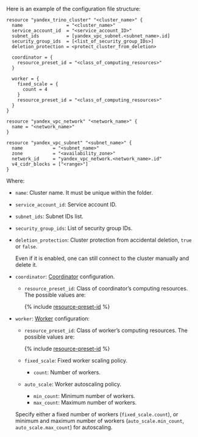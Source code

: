 Here is an example of the configuration file structure:

```hcl
resource "yandex_trino_cluster" "<cluster_name>" {
  name                = "<cluster_name>"
  service_account_id  = "<service_account_ID>"
  subnet_ids          = [yandex_vpc_subnet.<subnet_name>.id]
  security_group_ids  = [<list_of_security_group_IDs>]
  deletion_protection = <protect_cluster_from_deletion>

  coordinator = {
    resource_preset_id = "<class_of_computing_resources>"
  }

  worker = {
    fixed_scale = {
      count = 4
    }
    resource_preset_id = "<class_of_computing_resources>"
  }
}

resource "yandex_vpc_network" "<network_name>" {
  name = "<network_name>"
}

resource "yandex_vpc_subnet" "<subnet_name>" {
  name           = "<subnet_name>"
  zone           = "<availability_zone>"
  network_id     = "yandex_vpc_network.<network_name>.id"
  v4_cidr_blocks = ["<range>"]
}
```

Where:

* `name`: Cluster name. It must be unique within the folder.
* `service_account_id`: Service account ID.
* `subnet_ids`: Subnet IDs list.
* `security_group_ids`: List of security group IDs.
* `deletion_protection`: Cluster protection from accidental deletion, `true` or `false`.

    Even if it is enabled, one can still connect to the cluster manually and delete it.

* `coordinator`: [Coordinator](../../../managed-trino/concepts/index.md#coordinator) configuration.

    * `resource_preset_id`: Class of coordinator’s computing resources. The possible values are:

        {% include [resource-preset-id](../resource-preset-id.md) %}

* `worker`: [Worker](../../../managed-trino/concepts/index.md#workers) configuration:

    * `resource_preset_id`: Class of worker’s computing resources. The possible values are:

        {% include [resource-preset-id](../resource-preset-id.md) %}

    * `fixed_scale`: Fixed worker scaling policy.

        * `count`: Number of workers.

    * `auto_scale`: Worker autoscaling policy.

        * `min_count`: Minimum number of workers.
        * `max_count`: Maximum number of workers.

    Specify either a fixed number of workers (`fixed_scale.count`), or minimum and maximum number of workers (`auto_scale.min_count`, `auto_scale.max_count`) for autoscaling.
